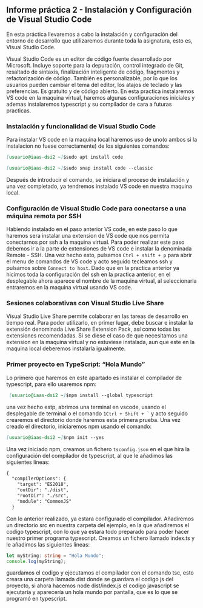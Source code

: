 ##  Informe práctica 2 - Instalación y Configuración de Visual Studio Code

En esta práctica llevaremos a cabo la instalación y configuración del entorno de desarrollo que utilizaremos durante toda la asignatura, esto es, Visual Studio Code.

Visual Studio Code es un editor de código fuente desarrollado por Microsoft. Incluye soporte para la depuración, control integrado de Git, resaltado de sintaxis, finalización inteligente de código, fragmentos y refactorización de código. También es personalizable, por lo que los usuarios pueden cambiar el tema del editor, los atajos de teclado y las preferencias. Es gratuito y de código abierto. En esta practica instalaremos VS code en la maquina virtual, haremos algunas configuraciones iniciales y ademas instalaremos typescript y su compilador de cara a futuras practicas.

### Instalación y funcionalidad de Visual Studio Code

Para instalar VS code en la maquina local haremos uso de uno(o ambos si la instalacion no fuese correctamente) de los siguientes comandos:

```markdown
[usuario@iaas-dsi2 ~]$sudo apt install code
```
```markdown
[usuario@iaas-dsi2 ~]$sudo snap install code --classic
```
Después de introducir el comando, se iniciara el proceso de instalación y una vez completado, ya tendremos instalado VS code en nuestra maquina local.

### Configuración de Visual Studio Code para conectarse a una máquina remota por SSH

Habiendo instalado en el paso anterior VS code, en este paso lo que haremos sera instalar una extension de VS code que nos permita conectarnos por ssh a la maquina virtual. Para poder realizar este paso debemos ir a la parte de extensiones de VS code e instalar la denominada Remote - SSH. Una vez hecho esto, pulsamos ``` Ctrl + shift + p ``` para abrir el menu de comandos de VS code y acto seguido tecleamos ssh y pulsamos sobre ``` Connect to host ```. Dado que en la practica anterior ya hicimos toda la configuración del ssh en la practica anterior, en el desplegable ahora aparece el nombre de la maquina virtual, al seleccionarla entraremos en la maquina virtual usando VS code.

### Sesiones colaborativas con Visual Studio Live Share

Visual Studio Live Share permite colaborar en las tareas de desarrollo en tiempo real. Para poder utilizarlo, en primer lugar, debe buscar e instalar la extensión denominada Live Share Extension Pack, así como todas las extensiones recomendadas.
Si se diese el caso de que necesitamos una extension en la maquina virtual y no estuviese instalada, aun que este en la maquina local deberemos instalarla igualmente.

### Primer proyecto en TypeScript: “Hola Mundo”

Lo primero que haremos en este apartado es instalar el compilador de typescript, para ello usaremos npm:

```markdown
 [usuario@iaas-dsi2 ~]$npm install --global typescript
 ```

una vez hecho estp, abrimos una terminal en vscode, usando el desplegable de terminal o el comando ``` 1Ctrl + Shift + ` ``` y acto seguido crearemos el directorio donde haremos esta primera prueba. Una vez creado el directorio, iniciaremos npm usando el comando: 
```markdown 
[usuario@iaas-dsi2 ~]$npm init --yes
```
Una vez iniciado npm, creamos un fichero ``` tsconfig.json ``` en el que hira la configuración del compilador de typescript, al que le añadimos las siguientes lineas:
```markdown
{
  "compilerOptions": {
    "target": "ES2018",
    "outDir": "./dist",
    "rootDir": "./src",
    "module": "CommonJS"
  }
 ```

Con lo anterior realizado, ya estara configurado el compilador. Añadiremos un directorio src en nuestra carpeta del ejemplo, en la que añadiremos el codigo typescript, con lo que ya estara todo preparado para poder hacer nuestro primer programa typescript. Creamos un fichero llamado index.ts y le añadimos las siguientes lineas:

```typescript
let myString: string = "Hola Mundo";
console.log(myString);
```

guardamos el codigo y ejecutamos el compilador con el comando tsc, esto creara una carpeta llamada dist donde se guardara el codigo js del proyecto, si ahora hacemos
node  dist/index.js el codigo javascript se ejecutaría y aparecería un hola mundo por pantalla, que es lo que se programó en typescript.
